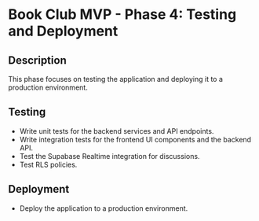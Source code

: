 # Book Club MVP - Phase 4: Testing and Deployment

## Description

This phase focuses on testing the application and deploying it to a production environment.

## Testing

-   Write unit tests for the backend services and API endpoints.
-   Write integration tests for the frontend UI components and the backend API.
-   Test the Supabase Realtime integration for discussions.
-   Test RLS policies.

## Deployment

-   Deploy the application to a production environment.